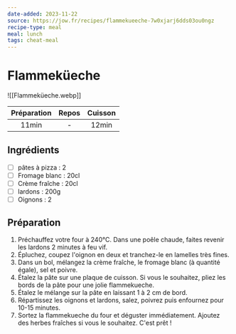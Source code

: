 ```yaml
---
date-added: 2023-11-22
source: https://jow.fr/recipes/flammekueeche-7w0xjarj6dds03ou0ngz
recipe-type: meal
meal: lunch
tags: cheat-meal
---
```


# Flammeküeche

![[Flammeküeche.webp]]

| Préparation | Repos | Cuisson |
|:-----------:|:-----:|:-------:|
|    11min    |   -   |  12min  |

## Ingrédients

- [ ] pâtes à pizza : 2
- [ ] Fromage blanc : 20cl
- [ ] Crème fraîche : 20cl
- [ ] lardons : 200g
- [ ] Oignons : 2

## Préparation

1. Préchauffez votre four à 240°C. Dans une poêle chaude, faites revenir les lardons 2 minutes à feu vif.
2. Épluchez, coupez l'oignon en deux et tranchez-le en lamelles très fines.
3. Dans un bol, mélangez la crème fraîche, le fromage blanc (à quantité égale), sel et poivre.
4. Étalez la pâte sur une plaque de cuisson. Si vous le souhaitez, pliez les bords de la pâte pour une jolie flammekueche.
5. Étalez le mélange sur la pâte en laissant 1 à 2 cm de bord.
6. Répartissez les oignons et lardons, salez, poivrez puis enfournez pour 10-15 minutes.
7. Sortez la flammekueche du four et déguster immédiatement. Ajoutez des herbes fraîches si vous le souhaitez. C'est prêt !
